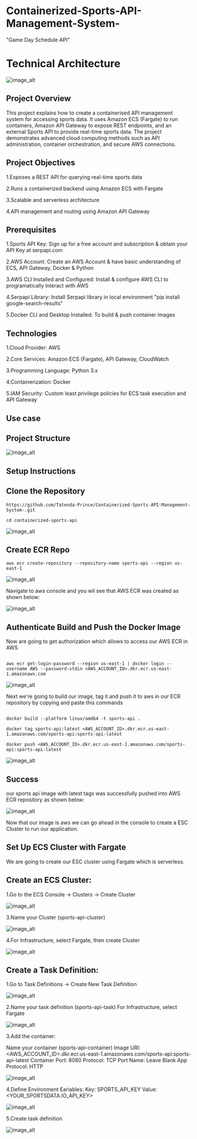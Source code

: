 # Containerized-Sports-API-Management-System-
"Game Day Schedule API"

# Technical Architecture

![image_alt](https://github.com/Tatenda-Prince/Containerized-Sports-API-Management-System-/blob/9e9c5d51f1671d820b08ec2422242be2e0b0f5ce/images/Screenshot%202025-01-22%20115532.png)

## Project Overview

This project explains how to create a containerised API management system for accessing sports data. It uses Amazon ECS (Fargate) to run containers, Amazon API Gateway to expose REST endpoints, and an external Sports API to provide real-time sports data. The project demonstrates advanced cloud computing methods such as API administration, container orchestration, and secure AWS connections.

## Project Objectives

1.Exposes a REST API for querying real-time sports data

2.Runs a containerized backend using Amazon ECS with Fargate

3.Scalable and serverless architecture

4.API management and routing using Amazon API Gateway 

## Prerequisites

1.Sports API Key: Sign up for a free account and subscription & obtain your API Key at serpapi.com

2.AWS Account: Create an AWS Account & have basic understanding of ECS, API Gateway, Docker & Python

3.AWS CLI Installed and Configured: Install & configure AWS CLI to programatically interact with AWS

4.Serpapi Library: Install Serpapi library in local environment "pip install google-search-results"

5.Docker CLI and Desktop Installed: To build & push container images

## Technologies

1.Cloud Provider: AWS

2.Core Services: Amazon ECS (Fargate), API Gateway, CloudWatch

3.Programming Language: Python 3.x

4.Containerization: Docker

5.IAM Security: Custom least privilege policies for ECS task execution and API Gateway

## Use case



## Project Structure

![image_alt](https://github.com/Tatenda-Prince/Containerized-Sports-API-Management-System-/blob/3c988bc311d268e1e1748349be8b6c01be2d40a6/images/Screenshot%202025-01-22%20121016.png)



## Setup Instructions


## Clone the Repository

```language
https://github.com/Tatenda-Prince/Containerized-Sports-API-Management-System-.git

cd containerized-sports-api
```

![image_alt](https://github.com/Tatenda-Prince/Containerized-Sports-API-Management-System-/blob/a304cdc34895b1a5f36d3c8b3e02fa5002f893f0/images/Screenshot%202025-01-22%20122714.png)


## Create ECR Repo

```language
aws ecr create-repository --repository-name sports-api --region us-east-1
```

![image_alt](https://github.com/Tatenda-Prince/Containerized-Sports-API-Management-System-/blob/8b185e5063a6846b6d11e9e74540b8f526475f48/images/Screenshot%202025-01-22%20122753.png)


Navigate to aws console and you wil see that AWS ECR was created as shown below:


![image_alt](https://github.com/Tatenda-Prince/Containerized-Sports-API-Management-System-/blob/00f860708c45aa0279f3e56dc39454516da89b0b/images/Screenshot%202025-01-22%20122829.png)



## Authenticate Build and Push the Docker Image

Now are going to get authorization which allows to access our AWS ECR in AWS

```language

aws ecr get-login-password --region us-east-1 | docker login --username AWS --password-stdin <AWS_ACCOUNT_ID>.dkr.ecr.us-east-1.amazonaws.com
```

![image_alt](https://github.com/Tatenda-Prince/Containerized-Sports-API-Management-System-/blob/6a3364f610ce5f4cfef3af5bea70f90140f7f46f/images/Screenshot%202025-01-22%20123222.png)

Next we're going to build our image, tag it and push it to aws in our ECR repository by copying and paste this commands

```language

docker build --platform linux/amd64 -t sports-api .

docker tag sports-api:latest <AWS_ACCOUNT_ID>.dkr.ecr.us-east-1.amazonaws.com/sports-api:sports-api-latest

docker push <AWS_ACCOUNT_ID>.dkr.ecr.us-east-1.amazonaws.com/sports-api:sports-api-latest

```
![image_alt](https://github.com/Tatenda-Prince/Containerized-Sports-API-Management-System-/blob/ac5ba60b17dff8177c105ad0011742babed34fef/images/Screenshot%202025-01-22%20134127.png)

## Success

our sports api image with latest tags  was successfully pushed into AWS ECR repository as shown below:

![image_alt](https://github.com/Tatenda-Prince/Containerized-Sports-API-Management-System-/blob/f269d2e90c29aca959d94cc8fb94af7fb155da4b/images/Screenshot%202025-01-22%20123410.png)

Now that our image is aws we can go ahead in the console to create a ESC Cluster to run our application. 

## Set Up ECS Cluster with Fargate

We are going to create our ESC cluster using Fargate which is serverless. 

## Create an ECS Cluster:

1.Go to the ECS Console → Clusters → Create Cluster

![image_alt](https://github.com/Tatenda-Prince/Containerized-Sports-API-Management-System-/blob/f0cd1bc2cdd49cf8464c06d20ba4a8826515c81b/images/Screenshot%202025-01-22%20123728.png)


3.Name your Cluster (sports-api-cluster)

![image_alt](https://github.com/Tatenda-Prince/Containerized-Sports-API-Management-System-/blob/ce01acad392a168e0804dc6b94d2f08bd19472e0/images/Screenshot%202025-01-22%20123800.png)


4.For Infrastructure, select Fargate, then create Cluster

![image_alt](https://github.com/Tatenda-Prince/Containerized-Sports-API-Management-System-/blob/f7b1182f36b8c9e20d3ce70bddcc7d78af9f2313/images/Screenshot%202025-01-22%20123955.png)

## Create a Task Definition:

1.Go to Task Definitions → Create New Task Definition

![image_alt](https://github.com/Tatenda-Prince/Containerized-Sports-API-Management-System-/blob/27c89368687b1a34df94649f03b0596c153910d6/images/Screenshot%202025-01-22%20124057.png)

2.Name your task definition (sports-api-task)
For Infrastructure, select Fargate

![image_alt](https://github.com/Tatenda-Prince/Containerized-Sports-API-Management-System-/blob/c08faffdaabdd99e69b5f8233cd6303d12fe873d/images/Screenshot%202025-01-22%20124201.png)


3.Add the container:

Name your container (sports-api-container)
Image URI: <AWS_ACCOUNT_ID>.dkr.ecr.us-east-1.amazonaws.com/sports-api:sports-api-latest
Container Port: 8080
Protocol: TCP
Port Name: Leave Blank
App Protocol: HTTP

![image_alt](https://github.com/Tatenda-Prince/Containerized-Sports-API-Management-System-/blob/495878b2aec76e96b1e95c5b6855836c37fa1c7b/images/Screenshot%202025-01-22%20124425.png)


4.Define Environment Eariables:
Key: SPORTS_API_KEY
Value: <YOUR_SPORTSDATA.IO_API_KEY>

![image_alt]()

5.Create task definition

![image_alt]()















